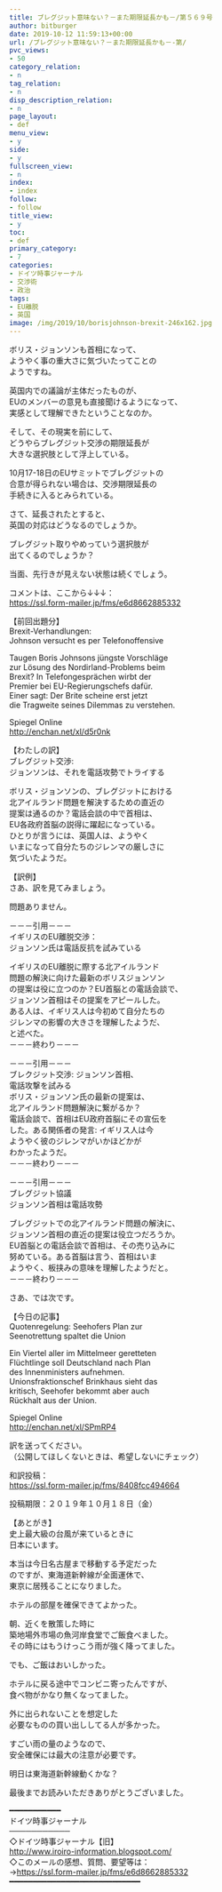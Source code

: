 ```yaml
---
title: ブレグジット意味ない？－また期限延長かも－/第５６９号
author: bitburger
date: 2019-10-12 11:59:13+00:00
url: /ブレグジット意味ない？－また期限延長かも－-第/
pvc_views:
- 50
category_relation:
- n
tag_relation:
- n
disp_description_relation:
- n
page_layout:
- def
menu_view:
- y
side:
- y
fullscreen_view:
- n
index:
- index
follow:
- follow
title_view:
- y
toc:
- def
primary_category:
- 7
categories:
- ドイツ時事ジャーナル
- 交渉術
- 政治
tags:
- EU離脱
- 英国
image: /img/2019/10/borisjohnson-brexit-246x162.jpg
---
```

ボリス・ジョンソンも首相になって、  
ようやく事の重大さに気づいたってことの  
ようですね。  
  
英国内での議論が主体だったものが、  
EUのメンバーの意見も直接聞けるようになって、  
実感として理解できたということなのか。  
  
そして、その現実を前にして、  
どうやらブレグジット交渉の期限延長が  
大きな選択肢として浮上している。  
  
10月17-18日のEUサミットでブレグジットの  
合意が得られない場合は、交渉期限延長の  
手続きに入るとみられている。  
  
さて、延長されたとすると、  
英国の対応はどうなるのでしょうか。  
  
ブレグジット取りやめっていう選択肢が  
出てくるのでしょうか？  
  
当面、先行きが見えない状態は続くでしょう。  
  
  
コメントは、ここから↓↓↓：  
<a rel="noopener" href="https://ssl.form-mailer.jp/fms/e6d8662885332" target="_blank">https://ssl.form-mailer.jp/fms/e6d8662885332</a>  
  
【前回出題分】  
Brexit-Verhandlungen:  
Johnson versucht es per Telefonoffensive  
  
Taugen Boris Johnsons jüngste Vorschläge  
zur Lösung des Nordirland-Problems beim  
Brexit? In Telefongesprächen wirbt der  
Premier bei EU-Regierungschefs dafür.  
Einer sagt: Der Brite scheine erst jetzt  
die Tragweite seines Dilemmas zu verstehen.  
  
Spiegel Online  
<a rel="noopener" href="http://enchan.net/xl/d5r0nk" target="_blank">http://enchan.net/xl/d5r0nk</a>  
  
【わたしの訳】  
ブレグジット交渉:  
ジョンソンは、それを電話攻勢でトライする  
  
ボリス・ジョンソンの、ブレグジットにおける  
北アイルランド問題を解決するための直近の  
提案は通るのか？電話会談の中で首相は、  
EU各政府首脳の説得に躍起になっている。  
ひとりが言うには、英国人は、ようやく  
いまになって自分たちのジレンマの厳しさに  
気づいたようだ。  
  
  
【訳例】  
さあ、訳を見てみましょう。  
  
問題ありません。  
  
－－－引用－－－  
イギリスのEU離脱交渉：  
ジョンソン氏は電話反抗を試みている  
  
イギリスのEU離脱に際する北アイルランド  
問題の解決に向けた最新のボリスジョンソン  
の提案は役に立つのか？EU首脳との電話会談で、  
ジョンソン首相はその提案をアピールした。  
ある人は、イギリス人は今初めて自分たちの  
ジレンマの影響の大きさを理解したようだ、  
と述べた。  
－－－終わり－－－  
  
－－－引用－－－  
ブレクジット交渉: ジョンソン首相、  
電話攻撃を試みる  
ボリス・ジョンソン氏の最新の提案は、  
北アイルランド問題解決に繋がるか？  
電話会談で、首相はEU政府首脳にその宣伝を  
した。ある関係者の発言: イギリス人は今  
ようやく彼のジレンマがいかほどかが  
わかったようだ。  
－－－終わり－－－  
  
－－－引用－－－  
ブレグジット協議  
ジョンソン首相は電話攻勢  
  
ブレグジットでの北アイルランド問題の解決に、  
ジョンソン首相の直近の提案は役立つだろうか。  
EU首脳との電話会談で首相は、その売り込みに  
努めている。ある首脳は言う、首相はいま  
ようやく、板挟みの意味を理解したようだと。  
－－－終わり－－－  
  
さあ、では次です。  
  
【今日の記事】  
Quotenregelung: Seehofers Plan zur  
Seenotrettung spaltet die Union  
  
Ein Viertel aller im Mittelmeer geretteten  
Flüchtlinge soll Deutschland nach Plan  
des Innenministers aufnehmen.  
Unionsfraktionschef Brinkhaus sieht das  
kritisch, Seehofer bekommt aber auch  
Rückhalt aus der Union.  
  
Spiegel Online  
<a rel="noopener" href="http://enchan.net/xl/SPmRP4" target="_blank">http://enchan.net/xl/SPmRP4</a>  
  
訳を送ってください。  
（公開してほしくないときは、希望しないにチェック）  
  
和訳投稿：  
 <a rel="noopener" href="https://ssl.form-mailer.jp/fms/8408fcc494664" target="_blank">https://ssl.form-mailer.jp/fms/8408fcc494664</a>  
  
投稿期限：２０１９年１０月１８日（金）  
  
  
【あとがき】  
史上最大級の台風が来ているときに  
日本にいます。  
  
本当は今日名古屋まで移動する予定だった  
のですが、東海道新幹線が全面運休で、  
東京に居残ることになりました。  
  
ホテルの部屋を確保できてよかった。  
  
朝、近くを散策した時に  
築地場外市場の魚河岸食堂でご飯食べました。  
その時にはもうけっこう雨が強く降ってました。  
  
でも、ご飯はおいしかった。  
  
ホテルに戻る途中でコンビニ寄ったんですが、  
食べ物がかなり無くなってました。  
  
外に出られないことを想定した  
必要なものの買い出ししてる人が多かった。  
  
すごい雨の量のようなので、  
安全確保には最大の注意が必要です。  
  
明日は東海道新幹線動くかな？  
  
  
最後までお読みいただきありがとうございました。  
  
━━━━━━━━━━━  
ドイツ時事ジャーナル  
───────────  
◇ドイツ時事ジャーナル【旧】  
<a rel="noopener" href="http://www.iroiro-information.blogspot.com/" target="_blank">http://www.iroiro-information.blogspot.com/</a>  
◇このメールの感想、質問、要望等は：  
-><a rel="noopener" href="https://ssl.form-mailer.jp/fms/e6d8662885332" target="_blank">https://ssl.form-mailer.jp/fms/e6d8662885332</a>  
━━━━━━━━━━━━━━━━━━━━━━━━━━━━